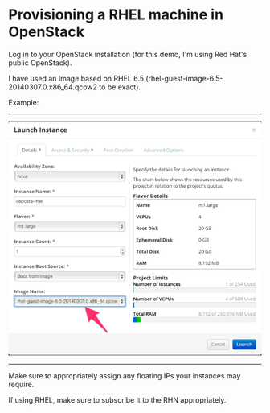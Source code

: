 # Provisioning a RHEL machine in OpenStack

Log in to your OpenStack installation (for this demo, I'm using Red Hat's public OpenStack). 

I have used an Image based on RHEL 6.5 (rhel-guest-image-6.5-20140307.0.x86_64.qcow2 to be exact).

Example:

---

![Openstack](images/OpenstackLaunchImage.png)

---

Make sure to appropriately assign any floating IPs your instances may require.

If using RHEL, make sure to subscribe it to the RHN appropriately.


